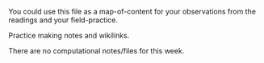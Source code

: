 You could use this file as a map-of-content for your observations from the readings and your field-practice.

Practice making notes and wikilinks.

There are no computational notes/files for this week.
